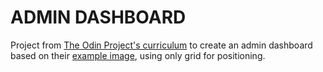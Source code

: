 # ADMIN DASHBOARD
Project from [The Odin Project's curriculum](https://theodinproject.com) to create an admin dashboard based on their [example image](https://cdn.statically.io/gh/TheOdinProject/curriculum/main/html_css/grid-lessons/project-dashboard/dashboard-project.png), using only grid for positioning.